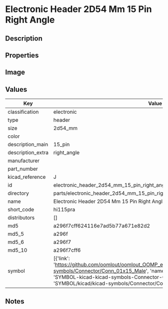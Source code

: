 # Electronic Header 2D54 Mm 15 Pin Right Angle

## Description

## Properties


## Image


## Values

| Key | Value |
| --- | --- |
| classification | electronic |
| type | header |
| size | 2d54_mm |
| color |  |
| description_main | 15_pin |
| description_extra | right_angle |
| manufacturer |  |
| part_number |  |
| kicad_reference | J |
| id | electronic_header_2d54_mm_15_pin_right_angle |
| directory | parts/electronic_header_2d54_mm_15_pin_right_angle |
| name | Electronic Header 2D54 Mm 15 Pin Right Angle |
| short_code | hi115pra |
| distributors | [] |
| md5 | a296f7cff624116e7ad5b77a671e82d2 |
| md5_5 | a296f |
| md5_6 | a296f7 |
| md5_10 | a296f7cff6 |
| symbol | [{'link': 'https://github.com/oomlout/oomlout_OOMP_eda_V2/tree/main/SYMBOL/kicad/kicad-symbols/Connector/Conn_01x15_Male', 'name': 'Connector : Conn_01x15_Male', 'id': 'SYMBOL-kicad-kicad-symbols-Connector-Conn_01x15_Male', 'directory': 'SYMBOL/kicad/kicad-symbols/Connector/Conn_01x15_Male/'}] |

## Notes

